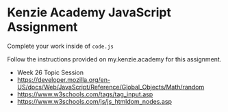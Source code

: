 # Kenzie Academy JavaScript Assignment

Complete your work inside of `code.js`

Follow the instructions provided on my.kenzie.academy for this assignment.
- Week 26 Topic Session 
- https://developer.mozilla.org/en-US/docs/Web/JavaScript/Reference/Global_Objects/Math/random
- https://www.w3schools.com/tags/tag_input.asp
- https://www.w3schools.com/js/js_htmldom_nodes.asp
